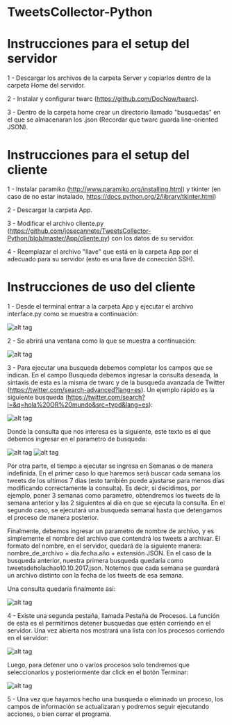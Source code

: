 # TweetsCollector-Python

# Instrucciones para el setup del servidor

1 - Descargar los archivos de la carpeta Server y copiarlos dentro de la carpeta Home del servidor.

2 - Instalar y configurar twarc (https://github.com/DocNow/twarc).

3 - Dentro de la carpeta home crear un directorio llamado "busquedas" en el que se almacenaran los .json (Recordar que twarc guarda line-oriented JSON).

# Instrucciones para el setup del cliente

1 - Instalar paramiko (http://www.paramiko.org/installing.html) y tkinter (en caso de no estar instalado, https://docs.python.org/2/library/tkinter.html)

2 - Descargar la carpeta App.

3 - Modificar el archivo cliente.py (https://github.com/josecannete/TweetsCollector-Python/blob/master/App/cliente.py) con los datos de su servidor.

4 - Reemplazar el archivo "llave" que está en la carpeta App por el adecuado para su servidor (esto es una llave de conección SSH).

# Instrucciones de uso del cliente

1 - Desde el terminal entrar a la carpeta App y ejecutar el archivo interface.py como se muestra a continuación:

![alt tag](http://i.imgur.com/i0QcXcZ.png)

2 - Se abrirá una ventana como la que se muestra a continuación:

![alt tag](http://i.imgur.com/KG5XRhj.png)

3 - Para ejecutar una busqueda debemos completar los campos que se indican. En el campo Busqueda debemos ingresar la consulta deseada, la sintaxis de esta es la misma de twarc y de la busqueda avanzada de Twitter (https://twitter.com/search-advanced?lang=es). Un ejemplo rápido es la siguiente busqueda (https://twitter.com/search?l=&q=hola%20OR%20mundo&src=typd&lang=es):

![alt tag](http://i.imgur.com/iizToU7.png)

Donde la consulta que nos interesa es la siguiente, este texto es el que debemos ingresar en el parametro de busqueda:

![alt tag](http://i.imgur.com/xxS2pse.png)
![alt tag](http://i.imgur.com/tDAAxdv.png)


Por otra parte, el tiempo a ejecutar se ingresa en Semanas o de manera indefinida. En el primer caso lo que haremos será buscar cada semana los tweets de los ultimos 7 dias (esto también puede ajustarse para menos días modificando correctamente la consulta). Es decir, si decidimos, por ejemplo, poner 3 semanas como parametro, obtendremos los tweets de la semana anterior y las 2 siguientes al día en que se ejecuta la consulta. En el segundo caso, se ejecutará una busqueda semanal hasta que detengamos el proceso de manera posterior.

Finalmente, debemos ingresar un parametro de nombre de archivo, y es simplemente el nombre del archivo que contendrá los tweets a archivar. El formato del nombre, en el servidor, quedará de la siguiente manera: nombre_de_archivo + dia.fecha.año + extensión JSON. En el caso de la busqueda anterior, nuestra primera busqueda quedaría como tweetsdeholachao10.10.2017.json. Notemos que cada semana se guardará un archivo distinto con la fecha de los tweets de esa semana.

Una consulta quedaría finalmente así:

![alt tag](http://i.imgur.com/82iKWhy.png)

4 - Existe una segunda pestaña, llamada Pestaña de Procesos. La función de esta es el permitirnos detener busquedas que estén corriendo en el servidor. Una vez abierta nos mostrará una lista con los procesos corriendo en el servidor:

![alt tag](http://i.imgur.com/MjqFVdw.png)

Luego, para detener uno o varios procesos solo tendremos que seleccionarlos y posteriormente dar click en el botón Terminar:

![alt tag](http://i.imgur.com/ItiLKpc.png)

5 - Una vez que hayamos hecho una busqueda o eliminado un proceso, los campos de información se actualizaran y podremos seguir ejecutando acciones, o bien cerrar el programa.
